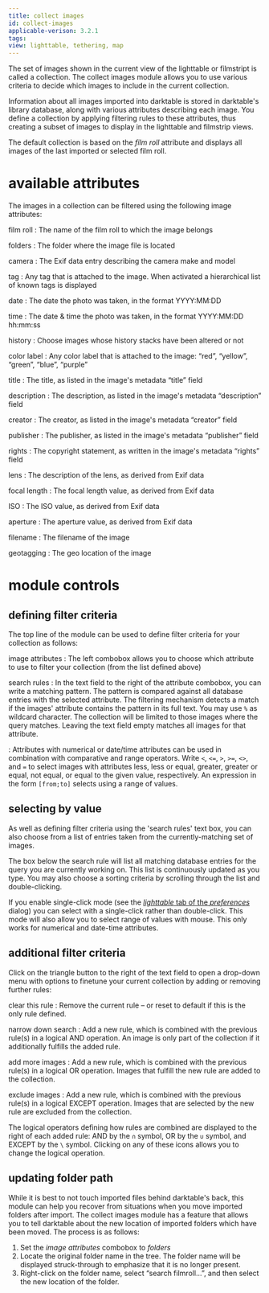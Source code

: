 ```yaml
---
title: collect images
id: collect-images
applicable-verison: 3.2.1
tags: 
view: lighttable, tethering, map
---
```


The set of images shown in the current view of the lighttable or filmstript is called a collection. The collect images module allows you to use various criteria to decide which images to include in the current collection.

 Information about all images imported into darktable is stored in darktable's library database, along with various attributes describing each image. You define a collection by applying filtering rules to these attributes, thus creating a subset of images to display in the lighttable and filmstrip views.

The default collection is based on the _film roll_ attribute and displays all images of the last imported or selected film roll.

# available attributes

The images in a collection can be filtered using the following image attributes:

film roll 
: The name of the film roll to which the image belongs

folders 
: The folder where the image file is located

camera 
: The Exif data entry describing the camera make and model

tag 
: Any tag that is attached to the image. When activated a hierarchical list of known tags is displayed

date 
: The date the photo was taken, in the format YYYY:MM:DD

time 
: The date & time the photo was taken, in the format YYYY:MM:DD hh:mm:ss

history 
: Choose images whose history stacks have been altered or not

color label 
: Any color label that is attached to the image: “red”, “yellow”, “green”, “blue”, “purple”

title 
: The title, as listed in the image's metadata “title” field

description 
: The description, as listed in the image's metadata “description” field

creator 
: The creator, as listed in the image's metadata “creator” field

publisher 
: The publisher, as listed in the image's metadata “publisher” field

rights 
: The copyright statement, as written in the image's metadata “rights” field

lens 
: The description of the lens, as derived from Exif data

focal length 
: The focal length value, as derived from Exif data

ISO 
: The ISO value, as derived from Exif data

aperture 
: The aperture value, as derived from Exif data

filename 
: The filename of the image

geotagging 
: The geo location of the image 

# module controls

## defining filter criteria

The top line of the module can be used to define filter criteria for your collection as follows:

image attributes
: The left combobox allows you to choose which attribute to use to filter your collection (from the list defined above)

search rules
: In the text field to the right of the attribute combobox, you can write a matching pattern. The pattern is compared against all database entries with the selected attribute. The filtering mechanism detects a match if the images' attribute contains the pattern in its full text. You may use `%` as wildcard character. The collection will be limited to those images where the query matches. Leaving the text field empty matches all images for that attribute.

: Attributes with numerical or date/time attributes can be used in combination with comparative and range operators. Write `<`, `<=`, `>`, `>=`, `<>`, and `=` to select images with attributes less, less or equal, greater, greater or equal, not equal, or equal to the given value, respectively. An expression in the form `[from;to]` selects using a range of values.

## selecting by value

As well as defining filter criteria using the 'search rules' text box, you can also choose from a list of entries taken from the currently-matching set of images.

The box below the search rule will list all matching database entries for the query you are currently working on. This list is continuously updated as you type. You may also choose a sorting criteria by scrolling through the list and double-clicking.

If you enable single-click mode (see the [_lighttable_ tab of the _preferences_](../../../preferences-settings/lighttable.md) dialog) you can select with a single-click rather than double-click. This mode will also allow you to select range of values with mouse. This only works for numerical and date-time attributes.

## additional filter criteria

Click on the triangle button to the right of the text field to open a drop-down menu with options to finetune your current collection by adding or removing further rules:

clear this rule
: Remove the current rule – or reset to default if this is the only rule defined.

narrow down search
: Add a new rule, which is combined with the previous rule(s) in a logical AND operation. An image is only part of the collection if it additionally fulfills the added rule.

add more images
: Add a new rule, which is combined with the previous rule(s) in a logical OR operation. Images that fulfill the new rule are added to the collection.

exclude images
: Add a new rule, which is combined with the previous rule(s) in a logical EXCEPT operation. Images that are selected by the new rule are excluded from the collection.

The logical operators defining how rules are combined are displayed to the right of each added rule: AND by the `∩` symbol, OR by the `∪` symbol, and EXCEPT by the `\` symbol. Clicking on any of these icons allows you to change the logical operation.

## updating folder path

While it is best to not touch imported files behind darktable's back, this module can help you recover from situations when you move imported folders after import. The collect images module has a feature that allows you to tell darktable about the new location of imported folders which have been moved. The process is as follows:

1. Set the _image attributes_ combobox to _folders_ 
1. Locate the original folder name in the tree. The folder name will be displayed struck-through to emphasize that it is no longer present. 
1. Right-click on the folder name, select “search filmroll...”, and then select the new location of the folder.

